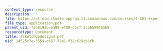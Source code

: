 ```yaml
---
content_type: resource
description: ''
file: https://ol-ocw-studio-app-qa.s3.amazonaws.com/courses/4-101-experiencing-architecture-studio-spring-2003/14525c7e3559c66772a1f32c629cb6fb_4SketchUpdesign3.pdf
file_type: application/pdf
parent_uid: fda8192b-6a99-ef00-d5cf-3c66599495b8
resourcetype: Document
title: 4SketchUpdesign3.pdf
uid: 14525c7e-3559-c667-72a1-f32c629cb6fb
---
```

